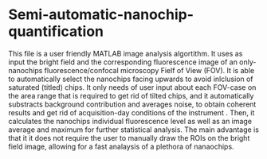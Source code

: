 # Semi-automatic-nanochip-quantification
This file is a user friendly MATLAB image analysis algortithm. 
It uses as input the bright field and the corresponding fluorescence image of an only-nanochips fluorescence/confocal microscopy Fielf of View (FOV).
It is able to automatically select the nanochips facing upwards to avoid inlclusion of saturated (titled) chips.
It only needs of user input about each FOV-case on the area range that is required to get rid of tilted chips, and it automatically substracts background contribution and averages noise, to obtain coherent results and get rid of acquisition-day conditions of the instrument . 
Then, it calculates the nanochips individual fluorescence level as well as an image average and maximum for further statistical analysis. 
The main advantage is that it it does not require the user to manually draw the ROIs on the bright field image, allowing for a fast analaysis of a plethora of nanaochips.

